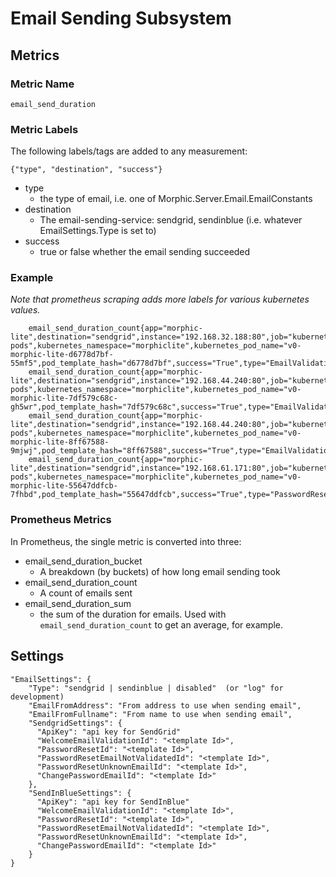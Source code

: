 # Email Sending Subsystem

## Metrics

### Metric Name

    email_send_duration
    
### Metric Labels
The following labels/tags are added to any measurement:

    {"type", "destination", "success"}
    
* type
  * the type of email, i.e. one of Morphic.Server.Email.EmailConstants
* destination
  * The email-sending-service: sendgrid, sendinblue (i.e. whatever EmailSettings.Type is set to)
* success
  * true or false whether the email sending succeeded
  
### Example

_Note that prometheus scraping adds more labels for various kubernetes values._

        email_send_duration_count{app="morphic-lite",destination="sendgrid",instance="192.168.32.188:80",job="kubernetes-pods",kubernetes_namespace="morphiclite",kubernetes_pod_name="v0-morphic-lite-d6778d7bf-55mf5",pod_template_hash="d6778d7bf",success="True",type="EmailValidation"}
        email_send_duration_count{app="morphic-lite",destination="sendgrid",instance="192.168.44.240:80",job="kubernetes-pods",kubernetes_namespace="morphiclite",kubernetes_pod_name="v0-morphic-lite-7df579c68c-gh5wr",pod_template_hash="7df579c68c",success="True",type="EmailValidation"}
        email_send_duration_count{app="morphic-lite",destination="sendgrid",instance="192.168.44.240:80",job="kubernetes-pods",kubernetes_namespace="morphiclite",kubernetes_pod_name="v0-morphic-lite-8ff67588-9mjwj",pod_template_hash="8ff67588",success="True",type="EmailValidation"}
        email_send_duration_count{app="morphic-lite",destination="sendgrid",instance="192.168.61.171:80",job="kubernetes-pods",kubernetes_namespace="morphiclite",kubernetes_pod_name="v0-morphic-lite-55647ddfcb-7fhbd",pod_template_hash="55647ddfcb",success="True",type="PasswordResetNoUser"}


### Prometheus Metrics

In Prometheus, the single metric is converted into three:

* email_send_duration_bucket
  * A breakdown (by buckets) of how long email sending took
* email_send_duration_count
  * A count of emails sent
* email_send_duration_sum
  * the sum of the duration for emails. Used with `email_send_duration_count` to get an average, for example.

## Settings

    "EmailSettings": {
        "Type": "sendgrid | sendinblue | disabled"  (or "log" for development)
        "EmailFromAddress": "From address to use when sending email",
        "EmailFromFullname": "From name to use when sending email", 
        "SendgridSettings": {
          "ApiKey": "api key for SendGrid"
          "WelcomeEmailValidationId": "<template Id>",
          "PasswordResetId": "<template Id>",
          "PasswordResetEmailNotValidatedId": "<template Id>",
          "PasswordResetUnknownEmailId": "<template Id>",
          "ChangePasswordEmailId": "<template Id>"
        },
        "SendInBlueSettings": {
          "ApiKey": "api key for SendInBlue"
          "WelcomeEmailValidationId": "<template Id>",
          "PasswordResetId": "<template Id>",
          "PasswordResetEmailNotValidatedId": "<template Id>",
          "PasswordResetUnknownEmailId": "<template Id>",
          "ChangePasswordEmailId": "<template Id>"
        }
    }
